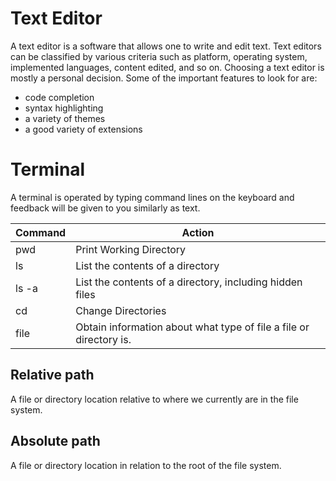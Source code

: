 # Text Editor 

A text editor is a software that allows one to write and edit text. Text editors can be classified by various criteria such as platform, operating system, implemented languages, content edited, and so on. Choosing a text editor is mostly a personal decision. Some of the important features to look for are:

* code completion
* syntax highlighting
* a variety of themes 
* a good variety of extensions  


# Terminal
A terminal is operated by typing command lines on the keyboard and feedback will be given to you similarly as text.

Command | Action
--------| -------
pwd     | Print Working Directory
ls      | List the contents of a directory
ls -a   | List the contents of a directory, including hidden files
cd      | Change Directories
file    | Obtain information about what type of file a file or directory is.

## Relative path
A file or directory location relative to where we currently are in the file system.
## Absolute path
A file or directory location in relation to the root of the file system.
